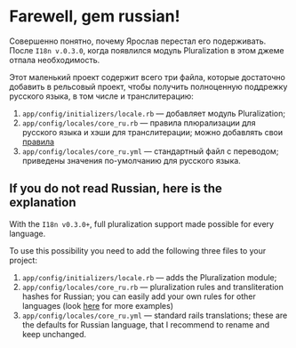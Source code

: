 Farewell, gem russian!
======================

Совершенно понятно, почему Ярослав перестал его подерживать.
После `I18n v.0.3.0`, когда появлился модуль Pluralization в этом джеме отпала необходимость.

Этот маленький проект содержит всего три файла, которые достаточно добавить в рельсовый проект, чтобы получить полноценную поддрежку русского языка, в том числе и транслитерацию:

1. `app/config/initializers/locale.rb` — добавляет модуль Pluralization;
2. `app/config/locales/core_ru.rb` — правила плюрализации для русского языка и хэши для транслитерации; можно добавлять свои [правила](http://unicode.org/repos/cldr-tmp/trunk/diff/supplemental/language_plural_rules.html)
3. `app/config/locales/core_ru.yml` — стандартный файл с переводом; приведены значения по-умолчанию для русского языка.


If you do not read Russian, here is the explanation
---------------------------------------------------

With the `I18n v0.3.0+`, full pluralization support made possible for every language.

To use this possibility you need to add the following three files to your project:

1. `app/config/initializers/locale.rb` — adds the Pluralization module;
2. `app/config/locales/core_ru.rb` — pluralization rules and transliteration hashes for Russian; you can easily add your own rules for other languages (look [here](http://unicode.org/repos/cldr-tmp/trunk/diff/supplemental/language_plural_rules.html) for more examples)
3. `app/config/locales/core_ru.yml` — standard rails translations; these are the defaults for Russian language, that I recommend to rename and keep unchanged.
